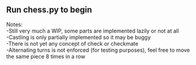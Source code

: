 ## Run chess.py to begin

Notes:   
-Still very much a WIP, some parts are implemented lazily or not at all  
-Castling is only partially implemented so it may be buggy  
-There is not yet any concept of check or checkmate  
-Alternating turns is not enforced (for testing purposes), feel free to move the same piece 8 times in a row  

